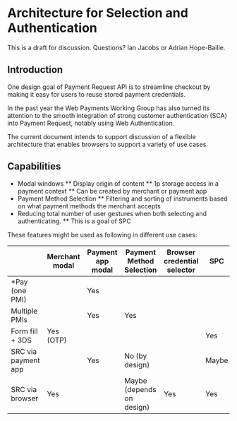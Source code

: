 # Architecture for Selection and Authentication

This is a draft for discussion. Questions? Ian Jacobs or Adrian Hope-Bailie.

## Introduction

One design goal of Payment Request API is to streamline checkout by making it easy for users to reuse stored payment credentials.

In the past year the Web Payments Working Group has also turned its attention to the smooth integration of strong customer authentication (SCA) into Payment Request, notably using Web Authentication.

The current document intends to support discussion of a flexible architecture that enables browsers to support a variety of use cases.

## Capabilities

* Modal windows
** Display origin of content
** 1p storage access in a payment context
** Can be created by merchant or payment app
* Payment Method Selection
** Filtering and sorting of instruments based on what payment methods the merchant accepts
* Reducing total number of user gestures when both selecting and authenticating.
** This is a goal of SPC

These features might be used as following in different use cases:


|                     | Merchant modal | Payment app modal | Payment Method Selection | Browser credential selector | SPC | 
|---------------------|----------------|-------------------|-----------------------------|-----|-----|
| *Pay (one PMI)      |                |         Yes         |                             |     |    | 
| Multiple PMIs       |                |         Yes         |              Yes    |          |     |
| Form fill + 3DS     |      Yes (OTP)   |                   |              |               |  Yes  |
| SRC via payment app |                |         Yes         |   No (by design) |               |  Maybe   | 
| SRC via browser     |      Yes         |                   |      Maybe (depends on design)   |     Yes              |  Yes  |
